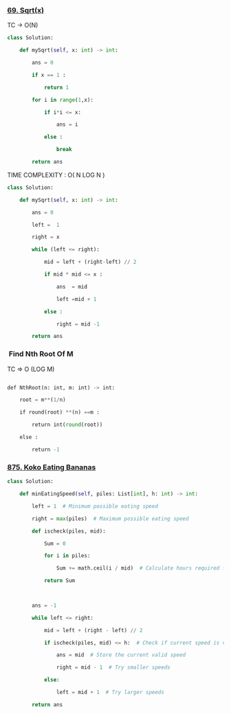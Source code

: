 
### [69. Sqrt(x)](https://leetcode.com/problems/sqrtx/)

TC -> O(N)

```python 
class Solution:

    def mySqrt(self, x: int) -> int:

        ans = 0  

        if x == 1 :

            return 1

        for i in range(1,x):

            if i*i <= x:

                ans = i  

            else :

                break

        return ans
```

TIME COMPLEXITY : O( N LOG N )

```PYTHON 
class Solution:

    def mySqrt(self, x: int) -> int:

        ans = 0

        left =  1

        right = x  

        while (left <= right):

            mid = left + (right-left) // 2

            if mid * mid <= x :

                ans  = mid

                left =mid + 1

            else :

                right = mid -1

        return ans
```


###   Find Nth Root Of M

TC => O (LOG M)

```python

def NthRoot(n: int, m: int) -> int:

    root = m**(1/n)

    if round(root) **(n) ==m :

        return int(round(root)) 

    else :

        return -1
```



### [875. Koko Eating Bananas](https://leetcode.com/problems/koko-eating-bananas/)

```PYTHON 
class Solution:

    def minEatingSpeed(self, piles: List[int], h: int) -> int:

        left = 1  # Minimum possible eating speed

        right = max(piles)  # Maximum possible eating speed

        def ischeck(piles, mid):

            Sum = 0

            for i in piles:

                Sum += math.ceil(i / mid)  # Calculate hours required for each pile

            return Sum

  

        ans = -1

        while left <= right:

            mid = left + (right - left) // 2

            if ischeck(piles, mid) <= h:  # Check if current speed is valid

                ans = mid  # Store the current valid speed

                right = mid - 1  # Try smaller speeds

            else:

                left = mid + 1  # Try larger speeds

        return ans
       
```


